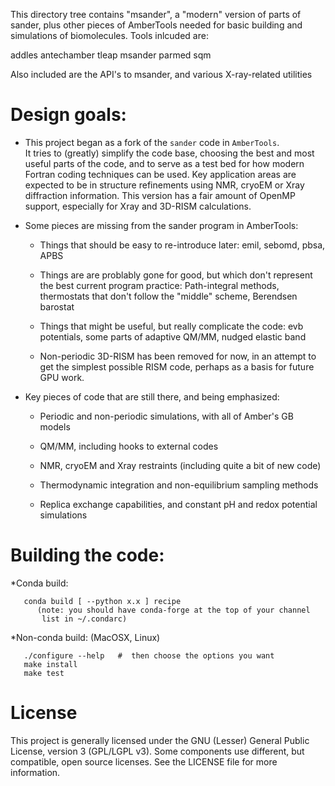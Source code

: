 
This directory tree contains "msander", a "modern" version of parts of
sander, plus other pieces of AmberTools needed for basic building and
simulations of biomolecules.  Tools inlcuded are:

   addles  antechamber  tleap  msander  parmed  sqm

Also included are the API's to msander, and various X-ray-related utilities

# Design goals:

* This project began as a fork of the `sander` code in `AmberTools`.  
It tries to (greatly) simplify the code base, choosing the best and 
most useful parts of the code, and to serve as a test bed for how 
modern Fortran coding techniques can be used.  Key application areas 
are expected to be in structure refinements using NMR, cryoEM or 
Xray diffraction information.  This version has a fair amount of OpenMP
support, especially for Xray and 3D-RISM calculations.

* Some pieces are missing from the sander program in AmberTools:

  * Things that should be easy to re-introduce later: emil, sebomd, pbsa, APBS

  * Things are are problably gone for good, but which don't represent the best
current program practice: Path-integral methods, thermostats that don't follow
the "middle" scheme, Berendsen barostat

  * Things that might be useful, but really complicate the code: evb
potentials, some parts of adaptive QM/MM, nudged elastic band

  * Non-periodic 3D-RISM has been removed for now, in an attempt to get the
simplest possible RISM code, perhaps as a basis for future GPU work.

* Key pieces of code that are still there, and being emphasized:

  * Periodic and non-periodic simulations, with all of Amber's GB models

  * QM/MM, including hooks to external codes

  * NMR, cryoEM and Xray restraints (including quite a bit of new code)

  * Thermodynamic integration and non-equilibrium sampling methods

  * Replica exchange capabilities, and constant pH and redox potential
simulations

# Building the code:

*Conda build:
```
   conda build [ --python x.x ] recipe 
      (note: you should have conda-forge at the top of your channel
       list in ~/.condarc)
```

*Non-conda build:  (MacOSX, Linux)
```
   ./configure --help   #  then choose the options you want
   make install
   make test
```

# License
This project is generally licensed under the GNU (Lesser) General Public 
License, version 3 (GPL/LGPL v3).  Some components use different, but 
compatible, open source licenses.  See the LICENSE file for more information.

